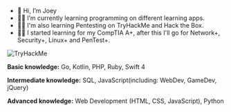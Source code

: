 - 👋 Hi, I’m Joey
- 👨‍💻 I’m currently learning programming on different learning apps. 
- 👨‍💻 I'm also learning Pentesting on TryHackMe and Hack the Box.
- 👨‍🎓 I started learning for my CompTIA A+, after this I'll go for Network+, Security+, Linux+ and PenTest+.

<img src="https://tryhackme-badges.s3.amazonaws.com/SJ22.png" alt="TryHackMe">

<strong>Basic knowledge:</strong> 
Go, Kotlin, PHP, Ruby, Swift 4

<strong>Intermediate knowledge:</strong>
SQL, JavaScript(including: WebDev, GameDev, jQuery)

<strong>Advanced knowledge:</strong>
Web Development (HTML, CSS, JavaScript), Python
<!---
SJ-22-89/SJ-22-89 is a ✨ special ✨ repository because its `README.md` (this file) appears on your GitHub profile.
You can click the Preview link to take a look at your changes.
--->
